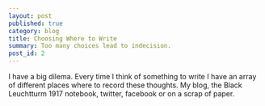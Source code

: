 ```yaml
---
layout: post
published: true
category: blog
title: Choosing Where to Write
summary: Too many choices lead to indecision.
post_id: 2
---
```


I have a big dilema. Every time I think of something to write I have an array of different places where to record these thoughts. My blog, the Black Leuchtturm 1917 notebook, twitter, facebook or on a scrap of paper.
